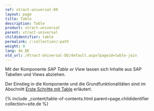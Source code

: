```yaml
---
ref: xtract-universal-09
layout: page
title: Table
description: Table
product: xtract-universal
parent: xtract-universal
childidentifier: table
permalink: /:collection/:path
weight: 9
lang: de_DE
old_url: /Xtract-Universal-DE/default.aspx?pageid=table-join
---
```


Mit der Komponente *SAP Table or View* lassen sich Inhalte aus SAP Tabellen und Views abziehen. 

Der Einstieg in die Komponente und die Grundfunktionalitäten sind im Abschnitt [Erste Schritte mit Table](../erste-schritte-mit-xtract-table) erläutert.    

{% include _content/table-of-contents.html parent=page.childidentifier collection=site.de %}